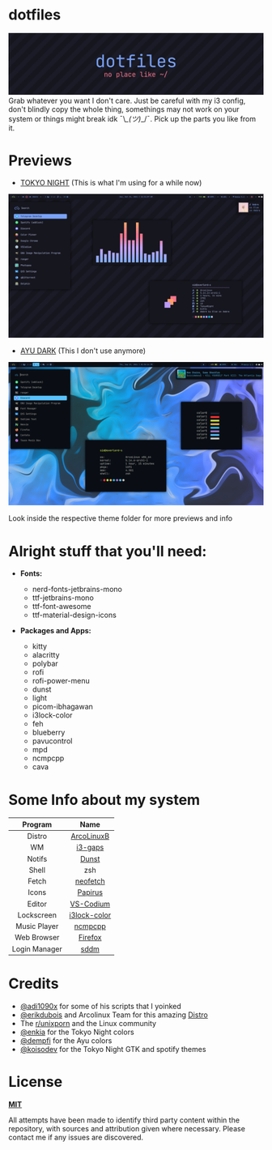 # dotfiles
![preview image](./assets/banner.png)
Grab whatever you want I don't care. Just be careful with my i3 config, don't blindly copy the whole thing, somethings may not work on your system or things might break idk ¯\\_\_(ツ)_\_/¯. Pick up the parts you like from it.

# Previews
- [TOKYO NIGHT](./theme-tokyo-night) (This is what I'm using for a while now)

![Tokyo-night-preview](./assets/tokyo-night-main.png)

- [AYU DARK](./theme-ayu-dark) (This I don't use anymore)

![ayu-dark-preview](./assets/ayu-main.png)

Look inside the respective theme folder for more previews and info

# Alright stuff that you'll need:
- **Fonts:**
    - nerd-fonts-jetbrains-mono 
    - ttf-jetbrains-mono  
    - ttf-font-awesome  
    - ttf-material-design-icons

- **Packages and Apps:**
    - kitty
    - alacritty
    - polybar
    - rofi
    - rofi-power-menu
    - dunst
    - light
    - picom-ibhagawan
    - i3lock-color
    - feh
    - blueberry
    - pavucontrol
    - mpd
    - ncmpcpp
    - cava


# Some Info about my system

| Program | Name |
| :---: | :---: |
| Distro | [ArcoLinuxB](https://arcolinux.com/) |
| WM| [i3-gaps](https://i3wm.org/) |
| Notifs | [Dunst](https://dunst-project.org/) |
| Shell | zsh |
| Fetch | [neofetch](https://github.com/dylanaraps/neofetch) |
| Icons | [Papirus](https://github.com/PapirusDevelopmentTeam/papirus-icon-theme) |
| Editor | [VS-Codium](https://vscodium.com/) |
| Lockscreen | [i3lock-color](https://github.com/Raymo111/i3lock-color) |
| Music Player | [ncmpcpp](https://github.com/ncmpcpp/ncmpcpp) |
| Web Browser | [Firefox](https://www.mozilla.org/en-US/firefox/new/) |
| Login Manager | [sddm](https://github.com/sddm/sddm) |



# Credits
- [@adi1090x](https://github.com/adi1090x) for some of his scripts that I yoinked
- [@erikdubois](https://github.com/erikdubois) and Arcolinux Team for this amazing [Distro](https://arcolinux.com/)
- The [r/unixporn](https://www.reddit.com/r/unixporn/) and the Linux community
- [@enkia](https://github.com/enkia) for the Tokyo Night colors
- [@dempfi](https://github.com/dempfi) for the Ayu colors
- [@koisodev](https://github.com/koiosdev/Tokyo-Night-Linux) for the Tokyo Night GTK and spotify themes 

# License
[**MIT**](https://github.com/rototrash/dotfiles/blob/main/LICENSE)

All attempts have been made to identify third party content within the repository, with sources and attribution given where necessary. Please contact me if any issues are discovered.


















